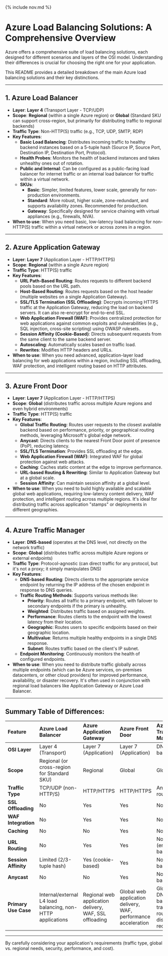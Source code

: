 {% include nov.md %}

# Azure Load Balancing Solutions: A Comprehensive Overview

Azure offers a comprehensive suite of load balancing solutions, each designed for different scenarios and layers of the OSI model. Understanding their differences is crucial for choosing the right one for your application.

This README provides a detailed breakdown of the main Azure load balancing solutions and their key distinctions.

---

## 1. Azure Load Balancer

* **Layer**: **Layer 4** (Transport Layer - TCP/UDP)
* **Scope**: **Regional** (within a single Azure region) or **Global** (Standard SKU can support cross-region, but primarily for distributing traffic to regional backends)
* **Traffic Type**: Non-HTTP(S) traffic (e.g., TCP, UDP, SMTP, RDP)
* **Key Features**:
    * **Basic Load Balancing**: Distributes incoming traffic to healthy backend instances based on a 5-tuple hash (Source IP, Source Port, Destination IP, Destination Port, Protocol).
    * **Health Probes**: Monitors the health of backend instances and takes unhealthy ones out of rotation.
    * **Public and Internal**: Can be configured as a public-facing load balancer for internet traffic or an internal load balancer for traffic within a virtual network.
    * **SKUs**:
        * **Basic**: Simpler, limited features, lower scale, generally for non-production environments.
        * **Standard**: More robust, higher scale, zone-redundant, and supports availability zones. Recommended for production.
        * **Gateway**: Specifically designed for service chaining with virtual appliances (e.g., firewalls, NVA).
* **When to use**: When you need basic, low-latency load balancing for non-HTTP(S) traffic within a virtual network or across zones in a region.

---

## 2. Azure Application Gateway

* **Layer**: **Layer 7** (Application Layer - HTTP/HTTPS)
* **Scope**: **Regional** (within a single Azure region)
* **Traffic Type**: HTTP(S) traffic
* **Key Features**:
    * **URL Path-Based Routing**: Routes requests to different backend pools based on the URL path.
    * **Host-Based Routing**: Routes requests based on the host header (multiple websites on a single Application Gateway).
    * **SSL/TLS Termination (SSL Offloading)**: Decrypts incoming HTTPS traffic at the Application Gateway, reducing the load on backend servers. It can also re-encrypt for end-to-end SSL.
    * **Web Application Firewall (WAF)**: Provides centralized protection for web applications against common exploits and vulnerabilities (e.g., SQL injection, cross-site scripting) using OWASP rulesets.
    * **Session Affinity (Cookie-Based)**: Directs subsequent requests from the same client to the same backend server.
    * **Autoscaling**: Automatically scales based on traffic load.
    * **Rewrites**: Modifies HTTP headers and URLs.
* **When to use**: When you need advanced, application-layer load balancing for web applications within a region, including SSL offloading, WAF protection, and intelligent routing based on HTTP attributes.

---

## 3. Azure Front Door

* **Layer**: **Layer 7** (Application Layer - HTTP/HTTPS)
* **Scope**: **Global** (distributes traffic across multiple Azure regions and even hybrid environments)
* **Traffic Type**: HTTP(S) traffic
* **Key Features**:
    * **Global Traffic Routing**: Routes user requests to the closest available backend based on performance, priority, or geographical routing methods, leveraging Microsoft's global edge network.
    * **Anycast**: Directs clients to the nearest Front Door point of presence (PoP), reducing latency.
    * **SSL/TLS Termination**: Provides SSL offloading at the edge.
    * **Web Application Firewall (WAF)**: Integrated WAF for global protection against web attacks.
    * **Caching**: Caches static content at the edge to improve performance.
    * **URL-based Routing & Rewriting**: Similar to Application Gateway but at a global scale.
    * **Session Affinity**: Can maintain session affinity at a global level.
* **When to use**: When you need to build highly available and scalable global web applications, requiring low-latency content delivery, WAF protection, and intelligent routing across multiple regions. It's ideal for distributing traffic across application "stamps" or deployments in different geographies.

---

## 4. Azure Traffic Manager

* **Layer**: **DNS-based** (operates at the DNS level, not directly on the network traffic)
* **Scope**: **Global** (distributes traffic across multiple Azure regions or external endpoints)
* **Traffic Type**: Protocol-agnostic (can direct traffic for any protocol, but it's not a proxy; it simply manipulates DNS)
* **Key Features**:
    * **DNS-based Routing**: Directs clients to the appropriate service endpoint by returning the IP address of the chosen endpoint in response to DNS queries.
    * **Traffic Routing Methods**: Supports various methods like:
        * **Priority**: Routes all traffic to a primary endpoint, with failover to secondary endpoints if the primary is unhealthy.
        * **Weighted**: Distributes traffic based on assigned weights.
        * **Performance**: Routes clients to the endpoint with the lowest latency from their location.
        * **Geographic**: Routes users to specific endpoints based on their geographic location.
        * **Multivalue**: Returns multiple healthy endpoints in a single DNS response.
        * **Subnet**: Routes traffic based on the client's IP subnet.
    * **Endpoint Monitoring**: Continuously monitors the health of configured endpoints.
* **When to use**: When you need to distribute traffic globally across multiple endpoints (which can be Azure services, on-premises datacenters, or other cloud providers) for improved performance, availability, or disaster recovery. It's often used in conjunction with regional load balancers like Application Gateway or Azure Load Balancer.

---

## Summary Table of Differences:

| Feature | Azure Load Balancer | Azure Application Gateway | Azure Front Door | Azure Traffic Manager |
| :---------------------- | :--------------------------------------- | :------------------------------ | :----------------------------- | :------------------------------ |
| **OSI Layer** | Layer 4 (Transport) | Layer 7 (Application) | Layer 7 (Application) | DNS-based |
| **Scope** | Regional (or cross-region for Standard SKU) | Regional | Global | Global |
| **Traffic Type** | TCP/UDP (non-HTTP/S) | HTTP/HTTPS | HTTP/HTTPS | Any (DNS routing) |
| **SSL Offloading** | No | Yes | Yes | No |
| **WAF Integration** | No | Yes | Yes | No |
| **Caching** | No | No | Yes | No |
| **URL Routing** | No | Yes | Yes | No (endpoint-based) |
| **Session Affinity** | Limited (2/3-tuple hash) | Yes (cookie-based) | Yes | No (DNS-based) |
| **Anycast** | No | No | Yes | No (DNS-based) |
| **Primary Use Case** | Internal/external L4 load balancing, non-HTTP applications | Regional web application delivery, WAF, SSL offloading | Global web application delivery, WAF, performance acceleration | Global DNS-based traffic routing, disaster recovery |

---

By carefully considering your application's requirements (traffic type, global vs. regional needs, security, performance, and cost).
